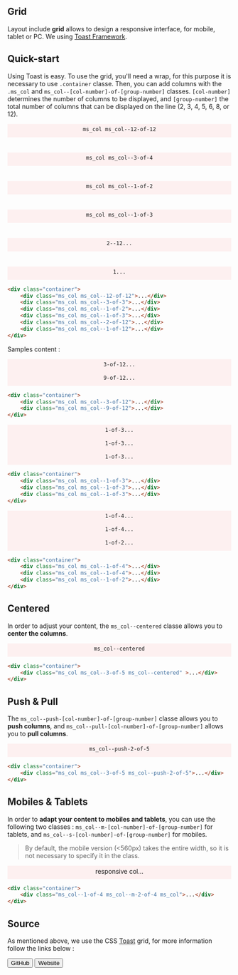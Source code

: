 ## Grid

Layout include **grid** allows to design a responsive interface, for mobile, tablet or PC. We using [Toast Framework](https://github.com/daneden/Toast).

## Quick-start

Using Toast is easy. To use the grid, you'll need a wrap, for this purpose it is necessary to use `.container` classe. Then, you can add columns with the `.ms_col` and `ms_col--[col-number]-of-[group-number]` classes. `[col-number]` determines the number of columns to be displayed, and `[group-number]` the total number of columns that can be displayed on the line (2, 3, 4, 5, 6, 8, or 12).

<div class="container">
    <div class="ms_col ms_col--12-of-12" style="background-color:#fdf0f0;background-clip:content-box;height:30px;line-height:25px;text-align:center;">
      <code>ms_col ms_col--12-of-12</code>
    </div><br/><br/>
    <div class="ms_col ms_col--3-of-4" style="background-color:#fdf0f0;background-clip:content-box;height:30px;line-height:25px;text-align:center;">
      <code>ms_col ms_col--3-of-4</code>
    </div><br/><br/>
    <div class="ms_col ms_col--1-of-2" style="background-color:#fdf0f0;background-clip:content-box;height:30px;line-height:25px;text-align:center;">
      <code>ms_col ms_col--1-of-2</code>
    </div><br/><br/>
    <div class="ms_col ms_col--1-of-3" style="background-color:#fdf0f0;background-clip:content-box;height:30px;line-height:25px;text-align:center;">
      <code>ms_col ms_col--1-of-3</code>
    </div><br/><br/>
    <div class="ms_col ms_col--2-of-12" style="background-color:#fdf0f0;background-clip:content-box;height:30px;line-height:25px;text-align:center;">
      <code>2--12...</code>
    </div><br/><br/>
    <div class="ms_col ms_col--1-of-12" style="background-color:#fdf0f0;background-clip:content-box;height:30px;line-height:25px;text-align:center;">
      <code>1...</code>
    </div>
</div>

```html
<div class="container">
    <div class="ms_col ms_col--12-of-12">...</div>
    <div class="ms_col ms_col--3-of-3">...</div>
    <div class="ms_col ms_col--1-of-2">...</div>
    <div class="ms_col ms_col--1-of-3">...</div>
    <div class="ms_col ms_col--2-of-12">...</div>
    <div class="ms_col ms_col--1-of-12">...</div>
</div>
```

Samples content :

<div class="container">
    <div class="ms_col ms_col--3-of-12" style="background-color:#fdf0f0;background-clip:content-box;height:30px;line-height:25px;text-align:center;">
      <code>3-of-12...</code>
    </div>
    <div class="ms_col ms_col--9-of-12" style="background-color:#fdf0f0;background-clip:content-box;height:30px;line-height:25px;text-align:center;">
      <code>9-of-12...</code>
    </div>
</div>

```html
<div class="container">
    <div class="ms_col ms_col--3-of-12">...</div>
    <div class="ms_col ms_col--9-of-12">...</div>
</div>
```

<div class="container">
    <div class="ms_col ms_col--1-of-3" style="background-color:#fdf0f0;background-clip:content-box;height:30px;line-height:25px;text-align:center;">
      <code>1-of-3...</code>
    </div>
    <div class="ms_col ms_col--1-of-3" style="background-color:#fdf0f0;background-clip:content-box;height:30px;line-height:25px;text-align:center;">
      <code>1-of-3...</code>
    </div>
    <div class="ms_col ms_col--1-of-3" style="background-color:#fdf0f0;background-clip:content-box;height:30px;line-height:25px;text-align:center;">
      <code>1-of-3...</code>
    </div>
</div>

```html
<div class="container">
    <div class="ms_col ms_col--1-of-3">...</div>
    <div class="ms_col ms_col--1-of-3">...</div>
    <div class="ms_col ms_col--1-of-3">...</div>
</div>
```

<div class="container">
    <div class="ms_col ms_col--1-of-4" style="background-color:#fdf0f0;background-clip:content-box;height:30px;line-height:25px;text-align:center;">
      <code>1-of-4...</code>
    </div>
    <div class="ms_col ms_col--1-of-4" style="background-color:#fdf0f0;background-clip:content-box;height:30px;line-height:25px;text-align:center;">
      <code>1-of-4...</code>
    </div>
    <div class="ms_col ms_col--1-of-2" style="background-color:#fdf0f0;background-clip:content-box;height:30px;line-height:25px;text-align:center;">
      <code>1-of-2...</code>
    </div>
</div>

```html
<div class="container">
    <div class="ms_col ms_col--1-of-4">...</div>
    <div class="ms_col ms_col--1-of-4">...</div>
    <div class="ms_col ms_col--1-of-2">...</div>
</div>
```

## Centered

In order to adjust your content, the `ms_col--centered` classe allows you to **center the columns**.

<div class="container">
    <div class="ms_col ms_col--3-of-5 ms_col--centered" style="background-color:#fdf0f0;background-clip:content-box;height:30px;line-height:25px;text-align:center;">
      <code>ms_col--centered</code>
    </div>
</div>

```html
<div class="container">
    <div class="ms_col ms_col--3-of-5 ms_col--centered" >...</div>
</div>
```

## Push & Pull

The `ms_col--push-[col-number]-of-[group-number]` classe allows you to **push columns**, and `ms_col--pull-[col-number]-of-[group-number]` allows you to **pull columns**.

<div class="container">
    <div class="ms_col ms_col--3-of-5 ms_col--push-2-of-5" style="background-color:#fdf0f0;background-clip:content-box;height:30px;line-height:25px;text-align:center;">
        <code>ms_col--push-2-of-5</code>
    </div>
</div>

```html
<div class="container">
    <div class="ms_col ms_col--3-of-5 ms_col--push-2-of-5">...</div>
</div>
```

## Mobiles & Tablets

In order to **adapt your content to mobiles and tablets**, you can use the following two classes : `ms_col--m-[col-number]-of-[group-number]` for tablets, and `ms_col--s-[col-number]-of-[group-number]` for mobiles.

>By default, the mobile version (<560px) takes the entire width, so it is not necessary to specify it in the class.

<div class="container">
    <div class="ms_col--1-of-4 ms_col--m-2-of-4 ms_col" style="background-color:#fdf0f0;background-clip:content-box;height:30px;line-height:25px;text-align:center;">
        responsive col...
    </div>
</div>

```html
<div class="container">
    <div class="ms_col--1-of-4 ms_col--m-2-of-4 ms_col">...</div>
</div>
```

## Source

As mentioned above, we use the CSS [Toast](https://daneden.github.io/Toast) grid, for more information follow the links below :

<form action="https://daneden.github.io/Toast" style="display: inline-block;">
    <input type="submit" value="GitHub" class="ms-btn"/>
</form>

<form action="https://github.com/daneden/Toast" style="display: inline-block;">
    <input type="submit" value="Website" class="ms-btn ms-info"/>
</form>